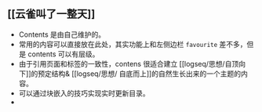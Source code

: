 ## [[云雀叫了一整天]]
- Contents 是由自己维护的。
- 常用的内容可以直接放在此处，其实功能上和左侧边栏 `favourite` 差不多，但是 contents 可以有层级。
- 由于引用页面和标签的一致性，contens 很适合建立 [[logseq/思想/自顶向下]]的预定结构& [[logseq/思想/ 自底而上]]的自然生长出来的一个主题的内容。
- 可以通过块嵌入的技巧实现实时更新目录。
-